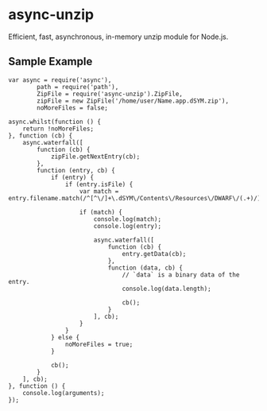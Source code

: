 # async-unzip

Efficient, fast, asynchronous, in-memory unzip module for Node.js.

## Sample Example

	var async = require('async'),
			path = require('path'),
			ZipFile = require('async-unzip').ZipFile,
			zipFile = new ZipFile('/home/user/Name.app.dSYM.zip'),
			noMoreFiles = false;
	
	async.whilst(function () {
		return !noMoreFiles;
	}, function (cb) {
		async.waterfall([
			function (cb) {
				zipFile.getNextEntry(cb);
			},
			function (entry, cb) {
				if (entry) {
					if (entry.isFile) {
						var match = entry.filename.match(/^[^\/]+\.dSYM\/Contents\/Resources\/DWARF\/(.+)/);
	
						if (match) {
							console.log(match);
							console.log(entry);
	
							async.waterfall([
								function (cb) {
									entry.getData(cb);
								},
								function (data, cb) {
									// `data` is a binary data of the entry.
									console.log(data.length);
	
									cb();
								}
							], cb);
						}
					}
				} else {
					noMoreFiles = true;
				}
	
				cb();
			}
		], cb);
	}, function () {
		console.log(arguments);
	});

